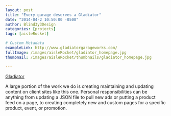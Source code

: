 ```yaml
---
layout: post
title: "Every garage deserves a Gladiator"
date: "2014-04-2 10:50:00 -0500"
author: Blind3y3Design
categories: [projects]
tags: [aisleRocket]

# Custom Metadata
exampleLink: http://www.gladiatorgarageworks.com/
fullImage: /images/aisleRocket/gladiator_homepage.jpg
thumbnail: /images/aisleRocket/thumbnails/gladiator_homepage.jpg

---
```


[Gladiator](http://www.gladiatorgarageworks.com/)

A large portion of the work we do is creating maintaining and updating content on client sites like this one. Personal responsibilities can be anything from updating a JSON file to pull new ads or putting a product feed on a page, to creating completely new and custom pages for a specific product, event, or promotion.